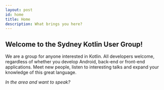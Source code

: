 ```yaml
---
layout: post
id: home
title: Home
description: What brings you here?
---
```


## Welcome to the Sydney Kotlin User Group! 

We are a group for anyone interested in Kotlin. All developers welcome, regardless of whether you develop Android, back-end or front-end applications. Meet new people, listen to interesting talks and expand your knowledge of this great language.

*In the area and want to speak? <a href="#" class="sydkotlin-email"></a>*
